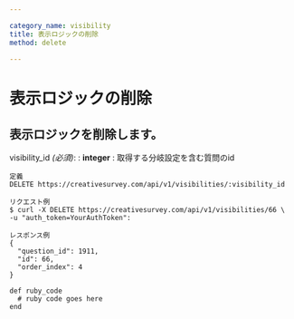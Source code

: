 ```yaml
---

category_name: visibility
title: 表示ロジックの削除
method: delete

---
```


# 表示ロジックの削除

## 表示ロジックを削除します。

visibility_id _(必須)_:
: __integer__
: 取得する分岐設定を含む質問のid

~~~
定義
DELETE https://creativesurvey.com/api/v1/visibilities/:visibility_id

リクエスト例
$ curl -X DELETE https://creativesurvey.com/api/v1/visibilities/66 \
-u "auth_token=YourAuthToken":

レスポンス例
{
  "question_id": 1911,
  "id": 66,
  "order_index": 4
}

~~~

~~~
def ruby_code
  # ruby code goes here
end
~~~

